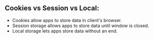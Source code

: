 ## Cookies vs Session vs Local:
- Cookies allow apps to store data in client's browser.
- Session storage allows apps to store data until window is closed.
- Local storage lets apps store data without an end.
